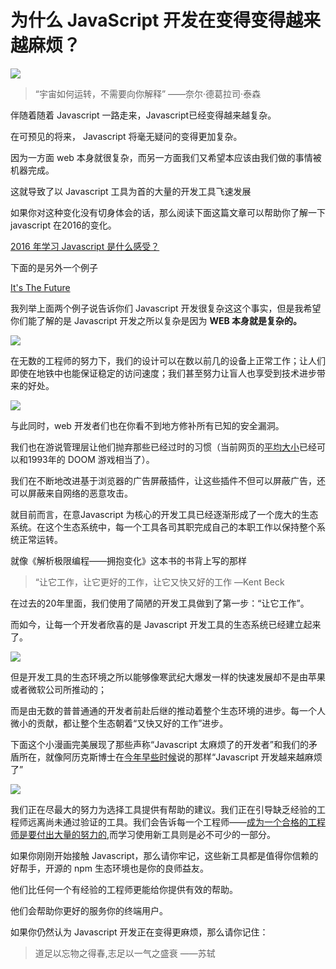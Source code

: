 # 为什么 JavaScript 开发在变得变得越来越麻烦？

![](http://p1.bpimg.com/4851/eb2075626f6c26dc.jpg)

> “宇宙如何运转，不需要向你解释” 										——奈尔·德葛拉司·泰森

伴随着随着 Javascript 一路走来，Javascript已经变得越来越复杂。

在可预见的将来， Javascript 将毫无疑问的变得更加复杂。

因为一方面 web 本身就很复杂，而另一方面我们又希望本应该由我们做的事情被机器完成。

这就导致了以 Javascript 工具为首的大量的开发工具飞速发展

如果你对这种变化没有切身体会的话，那么阅读下面这篇文章可以帮助你了解一下 javascript 在2016的变化。

[2016 年学习 Javascript 是什么感受？](https://zhuanlan.zhihu.com/p/22817885)

下面的是另外一个例子

[It's The Future](https://circleci.com/blog/its-the-future/)

我列举上面两个例子说告诉你们 Javascript 开发很复杂这这个事实，但是我希望你们能了解的是 Javascript 开发之所以复杂是因为  **WEB 本身就是复杂的。** 

![](http://i1.piimg.com/4851/2c8410d7b156406b.png)

在无数的工程师的努力下，我们的设计可以在数以前几的设备上正常工作；让人们即使在地铁中也能保证稳定的访问速度；我们甚至努力让盲人也享受到技术进步带来的好处。

![](http://i1.piimg.com/4851/896bbb2db6bb022b.jpg)

与此同时，web 开发者们也在你看不到地方修补所有已知的安全漏洞。

我们也在游说管理层让他们抛弃那些已经过时的习惯（当前网页的[平均大小](https://www.wired.com/2016/04/average-webpage-now-size-original-doom/)已经可以和1993年的 DOOM 游戏相当了）。

我们在不断地改进基于浏览器的广告屏蔽插件，让这些插件不但可以屏蔽广告，还可以屏蔽来自网络的恶意攻击。

就目前而言，在意Javascript 为核心的开发工具已经逐渐形成了一个庞大的生态系统。在这个生态系统中，每一个工具各司其职完成自己的本职工作以保持整个系统正常运转。

就像《解析极限编程——拥抱变化》这本书的书背上写的那样

> “让它工作，让它更好的工作，让它又快又好的工作   —Kent Beck

在过去的20年里面，我们使用了简陋的开发工具做到了第一步：“让它工作”。

而如今，让每一个开发者欣喜的是 Javascript 开发工具的生态系统已经建立起来了。

![](http://i1.piimg.com/4851/02ec01d3eeb98a8d.png)

但是开发工具的生态环境之所以能够像寒武纪大爆发一样的快速发展却不是由苹果或者微软公司所推动的；

而是由无数的普普通通的开发者前赴后继的推动着整个生态环境的进步。每一个人微小的贡献，都让整个生态朝着“又快又好的工作”进步。

下面这个小漫画完美展现了那些声称“Javascript 太麻烦了的开发者”和我们的矛盾所在，就像阿历克斯博士在[今年早些时候](http://www.2ality.com/2016/02/js-fatigue-fatigue.html)说的那样“Javascript 开发越来越麻烦了”

![](http://i1.piimg.com/4851/66a7e25a2b5f038d.png)

我们正在尽最大的努力为选择工具提供有帮助的建议。我们正在引导缺乏经验的工程师远离尚未通过验证的工具。我们会告诉每一个工程师——[成为一个合格的工程师是要付出大量的努力的](https://medium.freecodecamp.com/one-does-not-simply-learn-to-code-f25bacdc5b62#.viidb20k4),而学习使用新工具则是必不可少的一部分。

如果你刚刚开始接触 Javascript，那么请你牢记，这些新工具都是值得你信赖的好帮手，开源的 npm 生态环境也是你的良师益友。

他们比任何一个有经验的工程师更能给你提供有效的帮助。

他们会帮助你更好的服务你的终端用户。

如果你仍然认为 Javascript 开发正在变得更麻烦，那么请你记住：

> 道足以忘物之得春,志足以一气之盛衰 				——苏轼
>



